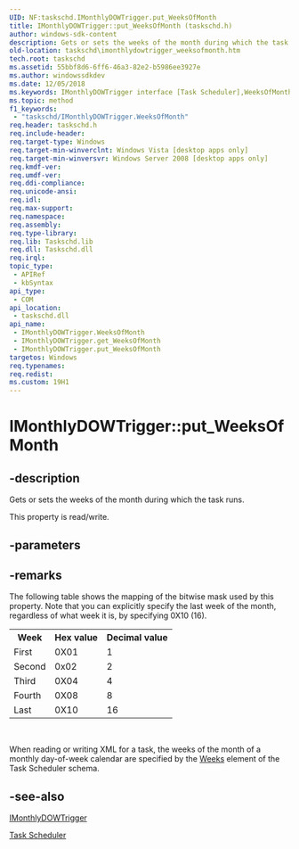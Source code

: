 ```yaml
---
UID: NF:taskschd.IMonthlyDOWTrigger.put_WeeksOfMonth
title: IMonthlyDOWTrigger::put_WeeksOfMonth (taskschd.h)
author: windows-sdk-content
description: Gets or sets the weeks of the month during which the task runs.
old-location: taskschd\imonthlydowtrigger_weeksofmonth.htm
tech.root: taskschd
ms.assetid: 55bbf8d6-6ff6-46a3-82e2-b5986ee3927e
ms.author: windowssdkdev
ms.date: 12/05/2018
ms.keywords: IMonthlyDOWTrigger interface [Task Scheduler],WeeksOfMonth property, IMonthlyDOWTrigger.WeeksOfMonth, IMonthlyDOWTrigger.put_WeeksOfMonth, IMonthlyDOWTrigger::WeeksOfMonth, IMonthlyDOWTrigger::get_WeeksOfMonth, IMonthlyDOWTrigger::put_WeeksOfMonth, WeeksOfMonth property [Task Scheduler], WeeksOfMonth property [Task Scheduler],IMonthlyDOWTrigger interface, put_WeeksOfMonth, taskschd.imonthlydowtrigger_weeksofmonth, taskschd/IMonthlyDOWTrigger::WeeksOfMonth, taskschd/IMonthlyDOWTrigger::get_WeeksOfMonth, taskschd/IMonthlyDOWTrigger::put_WeeksOfMonth
ms.topic: method
f1_keywords: 
 - "taskschd/IMonthlyDOWTrigger.WeeksOfMonth"
req.header: taskschd.h
req.include-header: 
req.target-type: Windows
req.target-min-winverclnt: Windows Vista [desktop apps only]
req.target-min-winversvr: Windows Server 2008 [desktop apps only]
req.kmdf-ver: 
req.umdf-ver: 
req.ddi-compliance: 
req.unicode-ansi: 
req.idl: 
req.max-support: 
req.namespace: 
req.assembly: 
req.type-library: 
req.lib: Taskschd.lib
req.dll: Taskschd.dll
req.irql: 
topic_type:
 - APIRef
 - kbSyntax
api_type:
 - COM
api_location:
 - taskschd.dll
api_name:
 - IMonthlyDOWTrigger.WeeksOfMonth
 - IMonthlyDOWTrigger.get_WeeksOfMonth
 - IMonthlyDOWTrigger.put_WeeksOfMonth
targetos: Windows
req.typenames: 
req.redist: 
ms.custom: 19H1
---
```


# IMonthlyDOWTrigger::put_WeeksOfMonth


## -description


Gets or sets the weeks of the month during which the task runs.

This property is read/write.


## -parameters


## -remarks



The following table shows the mapping of the bitwise mask used by this property. Note that you can explicitly specify the last week of the month, regardless  of what week it is, by specifying 0X10 (16).<table>
<tr>
<th>Week</th>
<th>Hex value</th>
<th>Decimal value</th>
</tr>
<tr>
<td>First</td>
<td>0X01</td>
<td>1</td>
</tr>
<tr>
<td>Second</td>
<td>0x02</td>
<td>2</td>
</tr>
<tr>
<td>Third</td>
<td>0X04</td>
<td>4</td>
</tr>
<tr>
<td>Fourth</td>
<td>0X08</td>
<td>8</td>
</tr>
<tr>
<td>Last</td>
<td>0X10</td>
<td>16</td>
</tr>
</table>
 



When reading or writing XML for a task, the weeks of the month of a monthly day-of-week calendar are specified by the <a href="https://docs.microsoft.com/windows/desktop/TaskSchd/taskschedulerschema-weeks-monthlydayofweekscheduletype-element">Weeks</a> element of the Task Scheduler schema.




## -see-also




<a href="https://docs.microsoft.com/windows/desktop/api/taskschd/nn-taskschd-imonthlydowtrigger">IMonthlyDOWTrigger</a>



<a href="https://docs.microsoft.com/windows/desktop/TaskSchd/task-scheduler-start-page">Task Scheduler</a>
 

 

